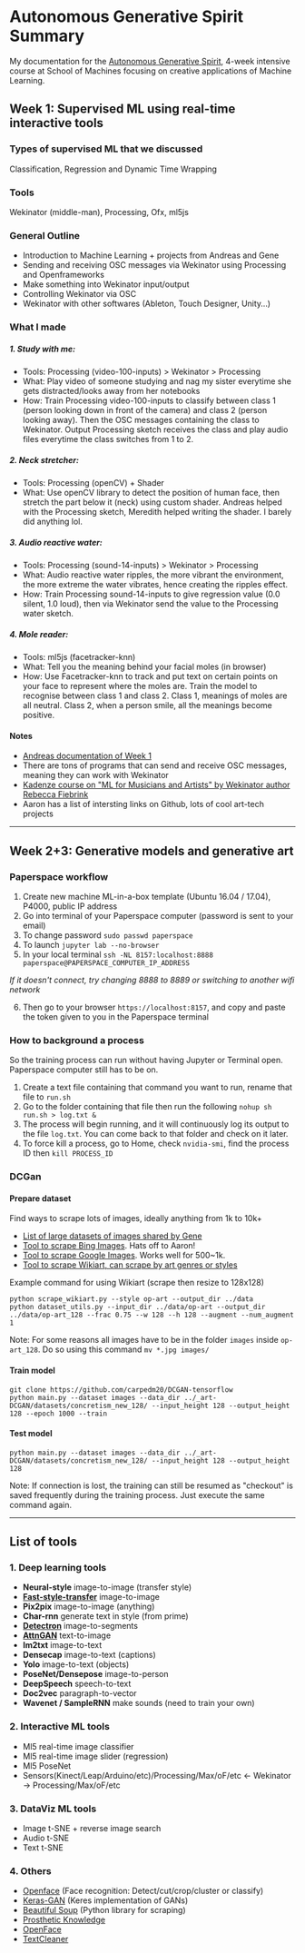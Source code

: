# Autonomous Generative Spirit Summary
My documentation for the [Autonomous Generative Spirit](http://schoolofma.org/autonomous-generative-spirit/), 4-week intensive course at School of Machines focusing on creative applications of Machine Learning. 

## Week 1: Supervised ML using real-time interactive tools 

### Types of supervised ML that we discussed
Classification, Regression and Dynamic Time Wrapping

### Tools
Wekinator (middle-man), Processing, Ofx, ml5js

### General Outline
- Introduction to Machine Learning + projects from Andreas and Gene
- Sending and receiving OSC messages via Wekinator using Processing and Openframeworks 
- Make something into Wekinator input/output
- Controlling Wekinator via OSC
- Wekinator with other softwares (Ableton, Touch Designer, Unity…)

### What I made 
##### 1. Study with me:
- Tools: Processing (video-100-inputs) > Wekinator > Processing
- What: Play video of someone studying and nag my sister everytime she gets distracted/looks away from her notebooks
- How: Train Processing video-100-inputs to classify between class 1 (person looking down in front of the camera) and class 2 (person looking away). Then the OSC messages containing the class to Wekinator. Output Processing sketch receives the class and play audio files everytime the class switches from 1 to 2.

##### 2. Neck stretcher:
- Tools: Processing (openCV) + Shader
- What: Use openCV library to detect the position of human face, then stretch the part below it (neck) using custom shader. Andreas helped with the Processing sketch, Meredith helped writing the shader. I barely did anything lol.

##### 3. Audio reactive water:
- Tools: Processing (sound-14-inputs) > Wekinator > Processing
- What: Audio reactive water ripples, the more vibrant the environment, the more extreme the water vibrates, hence creating the ripples effect.
- How: Train Processing sound-14-inputs to give regression value (0.0 silent, 1.0 loud), then via Wekinator send the value to the Processing water sketch.

##### 4. Mole reader:
- Tools: ml5js (facetracker-knn)
- What: Tell you the meaning behind your facial moles (in browser)
- How: Use Facetracker-knn to track and put text on certain points on your face to represent where the moles are. Train the model to recognise between class 1 and class 2. Class 1, meanings of moles are all neutral. Class 2, when a person smile, all the meanings become positive. 

#### Notes
- [Andreas documentation of Week 1](https://andreasref.github.io/som/)
- There are tons of programs that can send and receive OSC messages, meaning they can work with Wekinator
- [Kadenze course on "ML for Musicians and Artists" by Wekinator author Rebecca Fiebrink](https://www.kadenze.com/courses/machine-learning-for-musicians-and-artists-v)
- Aaron has a list of intersting links on Github, lots of cool art-tech projects
---

## Week 2+3: Generative models and generative art
### Paperspace workflow
1. Create new machine ML-in-a-box template (Ubuntu 16.04 / 17.04), P4000, public IP address
2. Go into terminal of your Paperspace computer (password is sent to your email)
3. To change password `sudo passwd paperspace`
4. To launch `jupyter lab --no-browser` 
5. In your local terminal `ssh -NL 8157:localhost:8888 paperspace@PAPERSPACE_COMPUTER_IP_ADDRESS`

_If it doesn't connect, try changing 8888 to 8889 or switching to another wifi network_

6. Then go to your browser `https://localhost:8157`, and copy and paste the token given to you in the Paperspace terminal 

### How to background a process
So the training process can run without having Jupyter or Terminal open. Paperspace computer still has to be on.
1. Create a text file containing that command you want to run, rename that file to `run.sh`
2. Go to the folder containing that file then run the following `nohup sh run.sh > log.txt &`
3. The process will begin running, and it will continuously log its output to the file `log.txt`. You can come back to that folder and check on it later.
4. To force kill a process, go to Home, check `nvidia-smi`, find the process ID then `kill PROCESS_ID`

### DCGan
#### Prepare dataset
Find ways to scrape lots of images, ideally anything from 1k to 10k+
- [List of large datasets of images shared by Gene](https://docs.google.com/spreadsheets/d/1VijZSkQbqOvsvYBXdCx9UGu5zHGZPPpzwH2uHS-2XxQ/edit#gid=0)
- [Tool to scrape Bing Images](https://github.com/montoyamoraga/edu13-scraping-bing-images). Hats off to Aaron!
- [Tool to scrape Google Images](https://github.com/montoyamoraga/edu13-scraping-bing-images). Works well for 500~1k. 
- [Tool to scrape Wikiart, can scrape by art genres or styles](https://github.com/ml4a/ml4a-guides/tree/experimental/utils)

Example command for using Wikiart (scrape then resize to 128x128)
```
python scrape_wikiart.py --style op-art --output_dir ../data
python dataset_utils.py --input_dir ../data/op-art --output_dir ../data/op-art_128 --frac 0.75 --w 128 --h 128 --augment --num_augment 1
```

Note: For some reasons all images have to be in the folder `images` inside `op-art_128`. Do so using this command `mv *.jpg images/`

#### Train model 
```
git clone https://github.com/carpedm20/DCGAN-tensorflow
python main.py --dataset images --data_dir ../_art-DCGAN/datasets/concretism_new_128/ --input_height 128 --output_height 128 --epoch 1000 --train
```
#### Test model 
```
python main.py --dataset images --data_dir ../_art-DCGAN/datasets/concretism_new_128/ --input_height 128 --output_height 128
```

Note: If connection is lost, the training can still be resumed as "checkout" is saved frequently during the training process. Just execute the same command again.

---

## List of tools
### 1. Deep learning tools
- **Neural-style** image-to-image (transfer style)
- [**Fast-style-transfer**](https://github.com/genekogan/fast-style-transfer) image-to-image
- **Pix2pix** image-to-image (anything)
- **Char-rnn** generate text in style (from prime)
- [**Detectron**](https://github.com/facebookresearch/Detectron) image-to-segments
- [**AttnGAN**](https://github.com/taoxugit/AttnGAN/) text-to-image
- **Im2txt** image-to-text
- **Densecap** image-to-text (captions)
- **Yolo** image-to-text (objects)
- **PoseNet/Densepose** image-to-person
- **DeepSpeech** speech-to-text
- **Doc2vec** paragraph-to-vector 
- **Wavenet / SampleRNN** make sounds (need to train your own)

### 2. Interactive ML tools
- Ml5 real-time image classifier
- Ml5 real-time image slider (regression)
- Ml5 PoseNet
- Sensors(Kinect/Leap/Arduino/etc)/Processing/Max/oF/etc <- Wekinator -> Processing/Max/oF/etc

### 3. DataViz ML tools
- Image t-SNE + reverse image search
- Audio t-SNE
- Text t-SNE

### 4. Others
- [Openface](https://github.com/cmusatyalab/openface) (Face recognition: Detect/cut/crop/cluster or classify)
- [Keras-GAN](https://github.com/eriklindernoren/Keras-GAN) (Keres implementation of GANs)
- [Beautiful Soup](https://www.crummy.com/software/BeautifulSoup/bs4/doc/) (Python library for scraping)
- [Prosthetic Knowledge](http://prostheticknowledge.tumblr.com/)
- [OpenFace](https://cmusatyalab.github.io/openface/)
- [TextCleaner](https://pypi.org/project/text_cleaner/)
